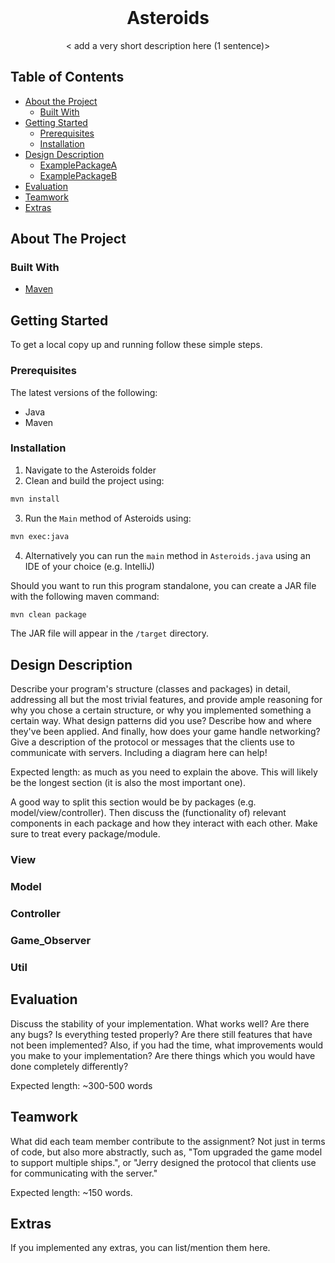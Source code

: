 <br />
<p align="center">
  <h1 align="center">Asteroids</h1>

  <p align="center">
    < add a very short description here (1 sentence)>
  </p>
</p>

## Table of Contents

* [About the Project](#about-the-project)
  * [Built With](#built-with)
* [Getting Started](#getting-started)
  * [Prerequisites](#prerequisites)
  * [Installation](#installation)
* [Design Description](#design-description)
  * [ExamplePackageA](#examplepackagea)
  * [ExamplePackageB](#examplepackageb)
* [Evaluation](#evaluation)
* [Teamwork](#teamwork)
* [Extras](#extras)

## About The Project

<!-- This projects aims to recreate the classic "Asteroids" arcade game, whose objective is to shoot as many asteroids as possible without the player crashing his ship , while also adding to it a multiplayer aspect to it besides it's regular single-player features. -->

### Built With

* [Maven](https://maven.apache.org/)

## Getting Started

To get a local copy up and running follow these simple steps.

### Prerequisites

The latest versions of the following:

* Java
* Maven 

### Installation

1. Navigate to the Asteroids folder
2. Clean and build the project using:
```sh
mvn install
```
3. Run the `Main` method of Asteroids using:
```sh
mvn exec:java
```
4. Alternatively you can run the `main` method in `Asteroids.java` using an IDE of your choice (e.g. IntelliJ)

Should you want to run this program standalone, you can create a JAR file with the following maven command:

```sh
mvn clean package
```
The JAR file will appear in the `/target` directory.

## Design Description

Describe your program's structure (classes and packages) in detail, addressing all but the most trivial features, and provide ample reasoning for why you chose a certain structure, or why you implemented something a certain way. What design patterns did you use? Describe how and where they've been applied. And finally, how does your game handle networking? Give a description of the protocol or messages that the clients use to communicate with servers. Including a diagram here can help! 
<!-- Write this section yourself -->
Expected length: as much as you need to explain the above. This will likely be the longest section (it is also the most important one).
<!-- The project as a whole follows the MVC design pattern with some deviations in order to accommodate the different features of the game. Anything pertaining to the game's model is found in the model package, view things such as Swing UI components are found in the view package, and you'll find controllers in the control package. The project also employs an Observer pattern so that when a game changes state, all registered observers are notified and updated automatically . -->
A good way to split this section would be by packages (e.g. model/view/controller). Then discuss the (functionality of) relevant components in each package and how they interact with each other. Make sure to treat every package/module.

### View
<!--When starting the game, an AsteroidsFrame is created, and it contains an AsteroidsPanel . This panel is responsible for drawing all the objects in the game each time the screen refreshes. However, the panel itself doesn't contain the code that draws each object. Instead, you'll find that in the view.view_models package. When the panel wants to draw the spaceship, for example, it will construct a new view model for the game's spaceship and call that view model's drawObject() method.
-->
### Model
<!--The main model that contains all of the information about the state of game is the Game class found in the model.game package . This model consists of a Spaceship , some Bullet objects and some Asteroid objects that are defined through the GameObject abstract class that provides some basic attributes that all objects in the game should have, like position , velocity and determining whether or not a collision occured or objects have been destroyed or not . Meanwhile the model.online package contains all the information relating to the functionality of the multiplayer aspect of the game by utilizing UDP networking , as such every tick the host sends the game represented as an array of bytes to the Client who then sets it's game based on it . Then the Client send it's move to the server and the server updates the position of the Client's spaceship based on that . 
-->
### Controller
<!--The controller responds to the user input and performs interactions on the data model objects. The controller receives the input, optionally validates it and then passes the input to the model. With this in mind the GameUpdater class which is a runnable object which, when started in a thread, runs the main game loop and periodically updates the game's model as time goes on can be considered the "Game Engine" since it is solely responsible for all changes made to the game model as a result of user input which is interpreted through the PayerKeyListener class . Another important aspect of the controller is the controller.menu package that handles the main menu of the game which allows users to select a command that peforms one of several actions : starting a singleplayer game , joining a multiplayers game , hosting a multiplayer session , spectating a multiplayer game , viewing the highscores of various players , quiting a game or returning the user to the main menu . All of these command actions are have their functionality defined through individual Java classes stored in the controller.menu.menu_commands package which is handled by the MenuCommandHandler class in conjuction with MenuItem , MenuItemAction , MenuItemCommand which define what kind of prompts are found in the main menu which is accessed by mouse whose input is interpreted through the MenuMouseController class . 
-->
### Game_Observer 
<!--The observer pattern utilized for the game can be found in the game_observer package which contains the GameUpdateListener which ensures that all classes that implement this interface should be notified when a game is updated and then implement those updates , meanwhile the ObservableGame class indicates that an observable game is an object that game update listeners can register to, so that when the game updates, they will be able to react to it.
-->
### Util 
<!--In this package the following classes are called in by the program so that they do the following : ByteUtil converts every tick the host sends the game as an array of bytes which is then transmited to the Client who then sets it's game based on the received data , meanwhile Pair and PolarCoordinate enable to spaceship to move in the grid of the game map .
-->

## Evaluation

Discuss the stability of your implementation. What works well? Are there any bugs? Is everything tested properly? Are there still features that have not been implemented? Also, if you had the time, what improvements would you make to your implementation? Are there things which you would have done completely differently?
<!-- We have not been able to implement a persistent highscore database due to technical issues with utilizing an MySQL server which seemingly does not allow for remote connection of other users to the database despite any attempts of granting server privileges  -->
Expected length: ~300-500 words

## Teamwork

What did each team member contribute to the assignment? Not just in terms of code, but also more abstractly, such as, "Tom upgraded the game model to support multiple ships.", or "Jerry designed the protocol that clients use for communicating with the server."
<!-- Write this section yourself -->
<!-- It was agreed upon before the beginning working on the project that each member would work to implement different parts of the program depending on their skills and experience with Java , as such Lubor would work on upgrading the given code for the assingment in order to implement the required multiplayer aspect, meanwhile Tudor would attempt to create a persistent high score database. Tudor established a connection to an MySQL server in order to store the names of players and how many points they would obtain in a game . From there he implemented several methods that would allow the creation and maniputation of a data table where the varibles are stored . The methods Tudor implemented allowed for updating specific rows based upon a provided identifier , selecting all the elements int the tabler to print or selecting all the items ordered in a descending manner based upon the points column and allowing the creation of a table High Score if one does not already exist in the database . Lubor would work on the view in order to allow the presence of multiple players in a game session as well as implementing the neccessary models to allow the project to run either a singleplayer or multiplayer session . Afterwards Lubor implemented a menu system that would allow for selecting which type a game a person might to participate in , hosting a multiplayer session or either spectating a game without participating in it or seeing the highscore table .-->
Expected length: ~150 words.

## Extras

If you implemented any extras, you can list/mention them here.
<!-- Write this section yourself -->



<!-- Below you can find some sections that you would normally put in a README, but we decided to leave out (either because it is not very relevant, or because it is covered by one of the added sections) -->

<!-- ## Usage -->
<!-- Use this space to show useful examples of how a project can be used. Additional screenshots, code examples and demos work well in this space. You may also link to more resources. -->

<!-- ## Roadmap -->
<!-- Use this space to show your plans for future additions -->

<!-- ## Contributing -->
<!-- You can use this section to indicate how people can contribute to the project -->

<!-- ## License -->
<!-- You can add here whether the project is distributed under any license -->


<!-- ## Contact -->
<!-- If you want to provide some contact details, this is the place to do it -->

<!-- ## Acknowledgements  -->
